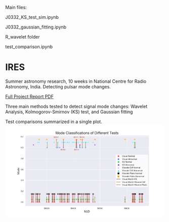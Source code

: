Main files:

J0332_KS_test_sim.ipynb

J0332_gaussian_fitting.ipynb

R_wavelet folder

test_comparison.ipynb

# IRES
Summer astronomy research, 10 weeks in National Centre for Radio Astronomy, India. Detecting pulsar mode changes.

[Full Project Report PDF](IRES_Report.pdf)

Three main methods tested to detect signal mode changes: Wavelet Analysis, Kolmogorov-Smirnov (KS) test, and Gaussian fitting

Test comparisons summarized in a single plot.
![Alt text](/plots/test_comp.jpeg)
